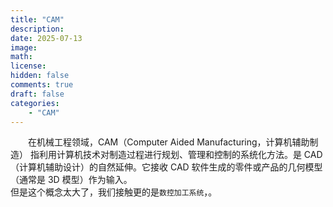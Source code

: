 ```yaml
---
title: "CAM"
description: 
date: 2025-07-13
image: 
math: 
license: 
hidden: false
comments: true
draft: false
categories:
    - "CAM"
---
```





&emsp;&emsp;在机械工程领域，CAM（Computer Aided Manufacturing，计算机辅助制造） 指利用计算机技术对制造过程进行规划、管理和控制的系统化方法。是 CAD（计算机辅助设计）的自然延伸。它接收 CAD 软件生成的零件或产品的几何模型（通常是 3D 模型）作为输入。   
但是这个概念太大了，我们接触更的是`数控加工系统`，。



